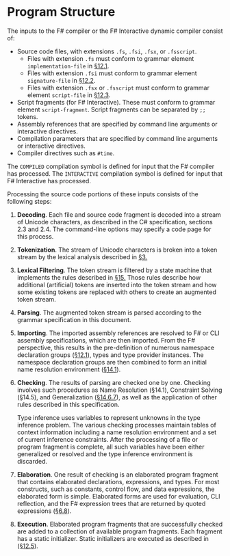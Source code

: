 # Program Structure

The inputs to the F# compiler or the F# Interactive dynamic compiler consist of:

- Source code files, with extensions `.fs`, `.fsi`, `.fsx`, or `.fsscript`.
    - Files with extension `.fs` must conform to grammar element `implementation-file` in [§12.1](program-structure-and-execution.md#implementation-files).
    - Files with extension `.fsi` must conform to grammar element `signature-file` in [§12.2](program-structure-and-execution.md#signature-files).
    - Files with extension `.fsx` or `.fsscript` must conform to grammar element `script-file` in
      [§12.3](program-structure-and-execution.md#script-files).
- Script fragments (for F# Interactive). These must conform to grammar element `script-fragment`.
  Script fragments can be separated by `;;` tokens.
- Assembly references that are specified by command line arguments or interactive directives.
- Compilation parameters that are specified by command line arguments or interactive directives.
- Compiler directives such as `#time`.

The `COMPILED` compilation symbol is defined for input that the F# compiler has processed. The
`INTERACTIVE` compilation symbol is defined for input that F# Interactive has processed.

Processing the source code portions of these inputs consists of the following steps:

1. **Decoding**. Each file and source code fragment is decoded into a stream of Unicode characters, as
   described in the C# specification, sections 2.3 and 2.4. The command-line options may specify a
   code page for this process.
2. **Tokenization**. The stream of Unicode characters is broken into a token stream by the lexical
   analysis described in [§3.](lexical-analysis.md#lexical-analysis)
3. **Lexical Filtering**. The token stream is filtered by a state machine that implements the rules
   described in [§15.](lexical-filtering.md#lexical-filtering) Those rules describe how additional (artificial) tokens are inserted into the
   token stream and how some existing tokens are replaced with others to create an augmented
   token stream.
4. **Parsing**. The augmented token stream is parsed according to the grammar specification in this
   document.
5. **Importing**. The imported assembly references are resolved to F# or CLI assembly specifications,
   which are then imported. From the F# perspective, this results in the pre-definition of numerous
   namespace declaration groups ([§12.1](program-structure-and-execution.md#implementation-files)), types and type provider instances. The namespace
   declaration groups are then combined to form an initial name resolution environment ([§14.1](inference-procedures.md#name-resolution)).
6. **Checking**. The results of parsing are checked one by one. Checking involves such procedures as
   Name Resolution (§14.1), Constraint Solving (§14.5), and Generalization ([§14.6.7](inference-procedures.md#generalization)), as well as the
   application of other rules described in this specification.
   
   Type inference uses variables to represent unknowns in the type inference problem. The various
   checking processes maintain tables of context information including a name resolution
   environment and a set of current inference constraints. After the processing of a file or program
   fragment is complete, all such variables have been either generalized or resolved and the type
   inference environment is discarded.
7. **Elaboration**. One result of checking is an elaborated program fragment that contains elaborated
   declarations, expressions, and types. For most constructs, such as constants, control flow, and
   data expressions, the elaborated form is simple. Elaborated forms are used for evaluation, CLI
   reflection, and the F# expression trees that are returned by quoted expressions ([§6.8](expressions.md#quoted-expressions)).
8. **Execution**. Elaborated program fragments that are successfully checked are added to a
   collection of available program fragments. Each fragment has a static initializer. Static initializers
   are executed as described in ([§12.5](program-structure-and-execution.md#program-execution)).
